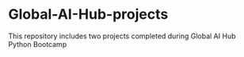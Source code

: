 # Global-AI-Hub-projects

This repository includes two projects completed during Global AI Hub Python Bootcamp

